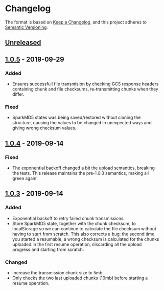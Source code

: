 # Changelog

The format is based on [Keep a Changelog](https://keepachangelog.com/en/1.0.0/),
and this project adheres to [Semantic Versioning](https://semver.org/spec/v2.0.0.html).

## [Unreleased]

## [1.0.5] - 2019-09-29
### Added
- Ensures successfull file transmision by checking GCS response headers containing chunk and file checksums,
  re-transmitting chunks when they differ.

### Fixed
- SparkMD5 states was being saved/restored without cloning the structure, causing the values to be changed in unexpected
  ways and giving wrong checksum values.

## [1.0.4] - 2019-09-14
### Fixed
- The exponential backoff changed a bit the upload semantics, breaking the tests. This release maintains the pre-1.0.3
  semantics, making all green again!

## [1.0.3] - 2019-09-14
### Added
- Exponential backoff to retry failed chunk transmissions.
- Store SparkMD5 state, together with the chunk checksum, to localStorage so we can continue to calculate the file
  checksum without having to start from scratch. This also corrects a bug: the second time you started a resumable,
  a wrong checksum is calculated for the chunks uploaded in the first resume operation, discarding all the upload
  progress and starting from scratch.

### Changed
- Increase the transmission chunk size to 5mb.
- Only checks the two last uploaded chunks (10mb) before starting a resume operation.

[Unreleased]: https://github.com/fnix/gcs-browser-upload/compare/v1.0.5...HEAD
[1.0.5]: https://github.com/fnix/gcs-browser-upload/compare/v1.0.4...v1.0.5
[1.0.4]: https://github.com/fnix/gcs-browser-upload/compare/v1.0.3...v1.0.4
[1.0.3]: https://github.com/fnix/gcs-browser-upload/compare/1e4600fb4f117a6f997a3162a039e28e9686cf24...v1.0.3
